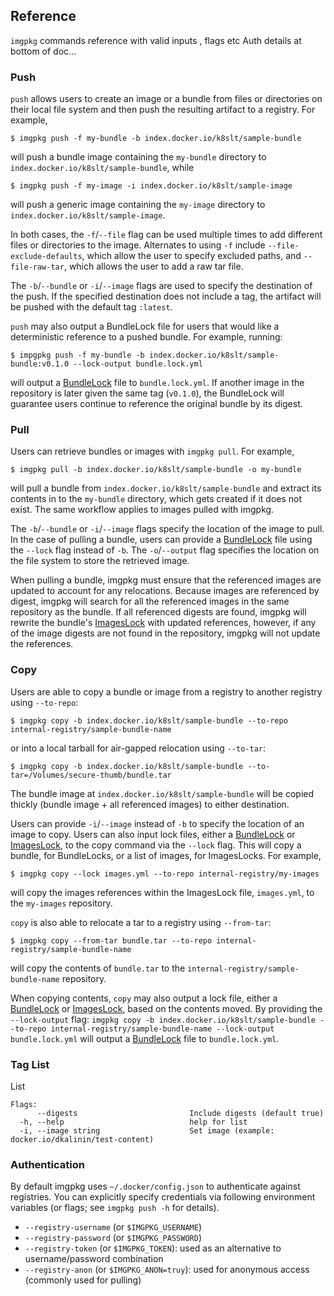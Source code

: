 ## Reference

`imgpkg` commands reference with valid inputs , flags etc
Auth details at bottom of doc...

### Push

`push` allows users to create an image or a bundle from files or directories on their local file system and
then push the resulting artifact to a registry. For example,

`$ imgpkg push -f my-bundle -b index.docker.io/k8slt/sample-bundle`

will push a bundle image containing the `my-bundle` directory to `index.docker.io/k8slt/sample-bundle`, while

`$ imgpkg push -f my-image -i index.docker.io/k8slt/sample-image`

will push a generic image containing the `my-image` directory to `index.docker.io/k8slt/sample-image`.

In both cases, the `-f`/`--file` flag can be used multiple times to add different files or directories to the image. 
Alternates to using `-f` include `--file-exclude-defaults`, which allow the user to specify excluded paths, and `--file-raw-tar`, 
which allows the user to add a raw tar file.  

The `-b`/`--bundle` or `-i`/`--image` flags are used to specify the destination of the push.
If the specified destination does not include a tag, the artifact will be pushed with the default tag `:latest`.

`push` may also output a BundleLock file for users that would like a deterministic reference to a pushed bundle. For example, running:
      
`$ impgpkg push -f my-bundle -b index.docker.io/k8slt/sample-bundle:v0.1.0 --lock-output bundle.lock.yml`
      
will output a [BundleLock](resources.md#bundlelock) file to `bundle.lock.yml`. 
If another image in the repository is later given the same tag (`v0.1.0`), the BundleLock will guarantee users continue to reference the original bundle by its digest.


### Pull

Users can retrieve bundles or images with `imgpkg pull`. For example,

`$ imgpkg pull -b index.docker.io/k8slt/sample-bundle -o my-bundle`

will pull a bundle from `index.docker.io/k8slt/sample-bundle` and extract its
contents in to the `my-bundle` directory, which gets created if it does not
exist. The same workflow applies to images pulled with imgpkg.

The `-b`/`--bundle` or `-i`/`--image` flags specify the location of the image to pull.  
In the case of pulling a bundle, users can provide a [BundleLock](resources.md#bundlelock) file
using the `--lock` flag instead of `-b`.
The `-o`/`--output` flag specifies the location on the file system to store the retrieved image.

When pulling a bundle, imgpkg must ensure that the referenced images are updated
to account for any relocations. Because images are referenced by digest, imgpkg
will search for all the referenced images in the same repository as the bundle.
If all referenced digests are found, imgpkg will rewrite the bundle's
[ImagesLock](resources.md#imageslock) with updated references, however, if any
of the image digests are not found in the repository, imgpkg will not update the
references.

### Copy

Users are able to copy a bundle or image from a registry to another registry using `--to-repo`:

`$ imgpkg copy -b index.docker.io/k8slt/sample-bundle --to-repo internal-registry/sample-bundle-name`

or into a local tarball for air-gapped relocation using `--to-tar`:

`$ imgpkg copy -b index.docker.io/k8slt/sample-bundle --to-tar=/Volumes/secure-thumb/bundle.tar`

The bundle image at `index.docker.io/k8slt/sample-bundle` will be copied thickly (bundle image + all referenced images)
to either destination.

Users can provide `-i`/`--image` instead of `-b` to specify the location of an image to copy.
Users can also input lock files, either a [BundleLock](resources.md#bundlelock) or
[ImagesLock](resources.md#imageslock), to the copy command via the `--lock` flag.
This will copy a bundle, for BundleLocks, or a list of images, for ImagesLocks.
For example,

`$ imgpkg copy --lock images.yml --to-repo internal-registry/my-images`

will copy the images references within the ImagesLock file, `images.yml`, to the
`my-images` repository.

`copy` is also able to relocate a tar to a registry using `--from-tar`:

`$ imgpkg copy --from-tar bundle.tar --to-repo internal-registry/sample-bundle-name`

will copy the contents of `bundle.tar` to the `internal-registry/sample-bundle-name` repository. 

When copying contents, `copy` may also output a lock file,  either a [BundleLock](resources.md#bundlelock) or
[ImagesLock](resources.md#imageslock), based on the contents moved. By providing the `--lock-output`
flag:
`imgpkg copy -b index.docker.io/k8slt/sample-bundle --to-repo internal-registry/sample-bundle-name --lock-output bundle.lock.yml`
will output a [BundleLock](resources.md#bundlelock) file to `bundle.lock.yml`. 


### Tag List
List
```
Flags:
      --digests                         Include digests (default true)
  -h, --help                            help for list
  -i, --image string                    Set image (example: docker.io/dkalinin/test-content)
```

### Authentication

By default imgpkg uses `~/.docker/config.json` to authenticate against registries. You can explicitly specify credentials via following environment variables (or flags; see `imgpkg push -h` for details).

- `--registry-username` (or `$IMGPKG_USERNAME`)
- `--registry-password` (or `$IMGPKG_PASSWORD`)
- `--registry-token` (or `$IMGPKG_TOKEN`): used as an alternative to username/password combination
- `--registry-anon` (or `$IMGPKG_ANON=truy`): used for anonymous access (commonly used for pulling)
